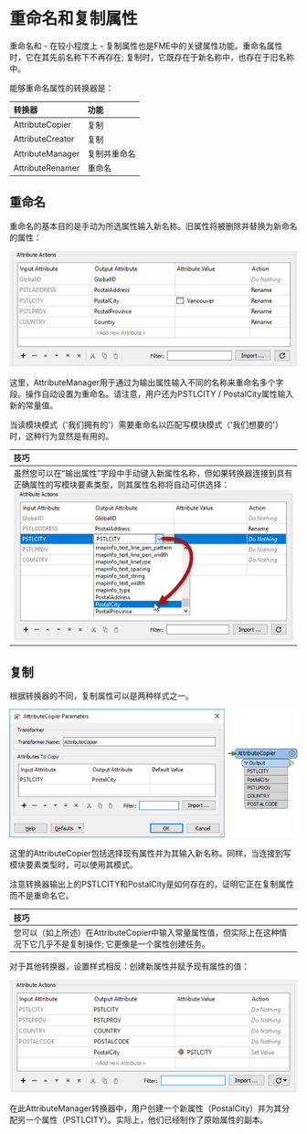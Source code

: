 # 重命名和复制属性

重命名和 - 在较小程度上 - 复制属性也是FME中的关键属性功能。重命名属性时，它在其先前名称下不再存在; 复制时，它既存在于新名称中，也存在于旧名称中。

能够重命名属性的转换器是：

|  转换器 |  功能 |
| :--- | :--- |
| AttributeCopier | 复制 |
| AttributeCreator | 复制 |
| AttributeManager | 复制并重命名 |
| AttributeRenamer | 重命名 |

## 重命名

重命名的基本目的是手动为所选属性输入新名称。旧属性将被删除并替换为新命名的属性：

[![](../../.gitbook/assets/img4.025.attributemanagerrenameattr.png)](https://github.com/safesoftware/FMETraining/blob/Desktop-Basic-2018/DesktopBasic4Transformers/Images/Img4.025.AttributeManagerRenameAttr.png)

这里，AttributeManager用于通过为输出属性输入不同的名称来重命名多个字段。操作自动设置为重命名。请注意，用户还为PSTLCITY / PostalCity属性输入新的常量值。

当读模块模式（'我们拥有的'）需要重命名以匹配写模块模式（'我们想要的'）时，这种行为显然是有用的。

|  技巧 |
| :--- |
|  虽然您可以在“输出属性”字段中手动键入新属性名称，但如果转换器连接到具有正确属性的写模块要素类型，则其属性名称将自动可供选择：  [![](../../.gitbook/assets/img4.026.attributemanagerrenameattrquickpick.png)](https://github.com/safesoftware/FMETraining/blob/Desktop-Basic-2018/DesktopBasic4Transformers/Images/Img4.026.AttributeManagerRenameAttrQuickPick.png) |

## 复制

根据转换器的不同，复制属性可以是两种样式之一。

[![](../../.gitbook/assets/img4.027.attributecopier.png)](https://github.com/safesoftware/FMETraining/blob/Desktop-Basic-2018/DesktopBasic4Transformers/Images/Img4.027.AttributeCopier.png)

这里的AttributeCopier包括选择现有属性并为其输入新名称。同样，当连接到写模块要素类型时，可以使用其模式。

注意转换器输出上的PSTLCITY和PostalCity是如何存在的，证明它正在复制属性而不是重命名它。

|  技巧 |
| :--- |
|  您可以（如上所述）在AttributeCopier中输入常量属性值，但实际上在这种情况下它几乎不是复制操作; 它更像是一个属性创建任务。 |

对于其他转换器，设置样式相反：创建新属性并赋予现有属性的值：

[![](../../.gitbook/assets/img4.028.attributemanagercopyattr.png)](https://github.com/safesoftware/FMETraining/blob/Desktop-Basic-2018/DesktopBasic4Transformers/Images/Img4.028.AttributeManagerCopyAttr.png)

在此AttributeManager转换器中，用户创建一个新属性（PostalCity）并为其分配另一个属性（PSTLCITY）。实际上，他们已经制作了原始属性的副本。

